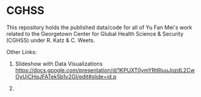 # CGHSS

This repository holds the published data/code for all of Yu Fan Mei's work related to the Georgetown Center for Glubal Health Science & Security (CGHSS) under R. Katz & C. Weets.

Other Links:


1. Slideshow with Data Visualizations
https://docs.google.com/presentation/d/1KPUXT0ymYRt6IuuJozdL2CwOyUjCHqJFATek5b1v2GI/edit#slide=id.p

2. 
